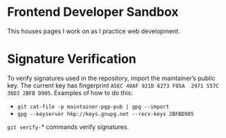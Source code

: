 # Frontend Developer Sandbox
This houses pages I work on as I practice web development.

# Signature Verification
To verify signatures used in the repository, import the maintainer’s public key.
The current key has fingerprint `A5EC 40AF 921D 6273 F85A  2971 557C 36D3 2BFB D905`.
Examples of how to do this:

- `git cat-file -p maintainer-pgp-pub | gpg --import`
- `gpg --keyserver hkp://keys.gnupg.net --recv-keys 2BFBD905`

`git verify-`\* commands verify signatures.
